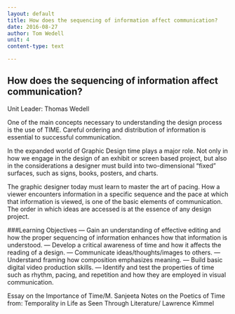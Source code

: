 ```yaml
---
layout: default
title: How does the sequencing of information affect communication?
date: 2016-08-27
author: Tom Wedell
unit: 4
content-type: text

---
```


## How does the sequencing of information affect communication?
Unit Leader: Thomas Wedell

One of the main concepts necessary to understanding the design process is the use of TIME. Careful ordering and distribution of information is essential to successful communication.

In the expanded world of Graphic Design time plays a major role. Not only in how we engage in the design of an exhibit or screen based project, but also in the considerations a designer must build into two-dimensional “fixed” surfaces, such as signs, books,
posters, and charts.

The graphic designer today must learn to master the art of pacing. How a viewer encounters information in a specific sequence and the pace at which that information is viewed, is one of the basic elements of communication. The order in which ideas
are accessed is at the essence of any design project.

###Learning Objectives
— Gain an understanding of effective editing and how the proper sequencing of information enhances how that information is understood.
— Develop a critical awareness of time and how it affects the reading of a design.
— Communicate ideas/thoughts/images to others.
— Understand framing how composition emphasizes meaning.
— Build basic digital video production skills.
— Identify and test the properties of time such as rhythm, pacing, and repetition and how they are employed in visual communication.

Essay on the Importance of Time/M. Sanjeeta
Notes on the Poetics of Time from: Temporality in Life as Seen Through Literature/
Lawrence Kimmel
